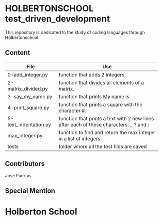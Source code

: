 # HOLBERTONSCHOOL test_driven_development

This repository is dedicated to the study of coding languages through Holbertonschool

## Content

|File|Use|
|---------|---------------------------|
|0-add_integer.py|function that adds 2 integers.|
|2-matrix_divided.py|function that divides all elements of a matrix.|
|3-say_my_name.py|function that prints My name is <first name> <last name>|
|4-print_square.py|function that prints a square with the character #.|
|5-text_indentation.py|function that prints a text with 2 new lines after each of these characters: ., ? and :|
|max_integer.py|function to find and return the max integer in a list of integers|
|tests|folder where all the test files are saved|

## Contributors

José Puertas

## Special Mention

# Holberton School
